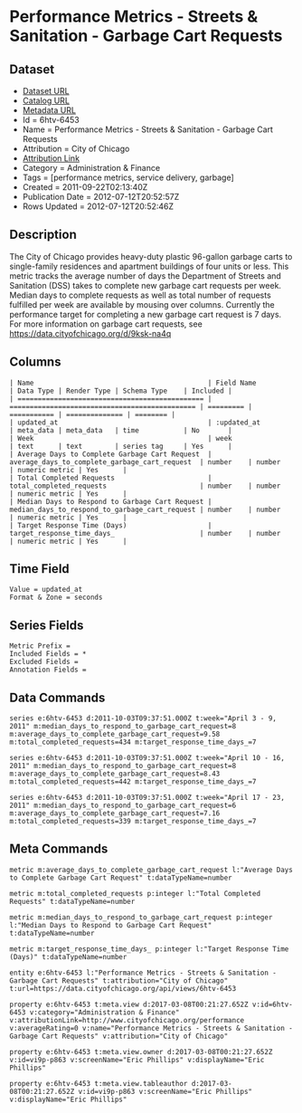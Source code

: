 # Performance Metrics - Streets & Sanitation - Garbage Cart Requests

## Dataset

* [Dataset URL](https://data.cityofchicago.org/api/views/6htv-6453/rows.json?max_rows=100)
* [Catalog URL](https://catalog.data.gov/dataset/performance-metrics-streets-sanitation-garbage-cart-requests-3b6b7)
* [Metadata URL](https://data.cityofchicago.org/api/views/6htv-6453)
* Id = 6htv-6453
* Name = Performance Metrics - Streets & Sanitation - Garbage Cart Requests
* Attribution = City of Chicago
* [Attribution Link](http://www.cityofchicago.org/performance)
* Category = Administration & Finance
* Tags = [performance metrics, service delivery, garbage]
* Created = 2011-09-22T02:13:40Z
* Publication Date = 2012-07-12T20:52:57Z
* Rows Updated = 2012-07-12T20:52:46Z

## Description

The City of Chicago provides heavy-duty plastic 96-gallon garbage carts to single-family residences and apartment buildings of four units or less. This metric tracks the average number of days the Department of Streets and Sanitation (DSS) takes to complete new garbage cart requests per week. Median days to complete requests as well as total number of requests fulfilled per week are available by mousing over columns. Currently the performance target for completing a new garbage cart request is 7 days. For more information on garbage cart requests, see https://data.cityofchicago.org/d/9ksk-na4q

## Columns

```ls
| Name                                           | Field Name                                     | Data Type | Render Type | Schema Type    | Included | 
| ============================================== | ============================================== | ========= | =========== | ============== | ======== | 
| updated_at                                     | :updated_at                                    | meta_data | meta_data   | time           | No       | 
| Week                                           | week                                           | text      | text        | series tag     | Yes      | 
| Average Days to Complete Garbage Cart Request  | average_days_to_complete_garbage_cart_request  | number    | number      | numeric metric | Yes      | 
| Total Completed Requests                       | total_completed_requests                       | number    | number      | numeric metric | Yes      | 
| Median Days to Respond to Garbage Cart Request | median_days_to_respond_to_garbage_cart_request | number    | number      | numeric metric | Yes      | 
| Target Response Time (Days)                    | target_response_time_days_                     | number    | number      | numeric metric | Yes      | 
```

## Time Field

```ls
Value = updated_at
Format & Zone = seconds
```

## Series Fields

```ls
Metric Prefix = 
Included Fields = *
Excluded Fields = 
Annotation Fields = 
```

## Data Commands

```ls
series e:6htv-6453 d:2011-10-03T09:37:51.000Z t:week="April 3 - 9, 2011" m:median_days_to_respond_to_garbage_cart_request=8 m:average_days_to_complete_garbage_cart_request=9.58 m:total_completed_requests=434 m:target_response_time_days_=7

series e:6htv-6453 d:2011-10-03T09:37:51.000Z t:week="April 10 - 16, 2011" m:median_days_to_respond_to_garbage_cart_request=8 m:average_days_to_complete_garbage_cart_request=8.43 m:total_completed_requests=442 m:target_response_time_days_=7

series e:6htv-6453 d:2011-10-03T09:37:51.000Z t:week="April 17 - 23, 2011" m:median_days_to_respond_to_garbage_cart_request=6 m:average_days_to_complete_garbage_cart_request=7.16 m:total_completed_requests=339 m:target_response_time_days_=7
```

## Meta Commands

```ls
metric m:average_days_to_complete_garbage_cart_request l:"Average Days to Complete Garbage Cart Request" t:dataTypeName=number

metric m:total_completed_requests p:integer l:"Total Completed Requests" t:dataTypeName=number

metric m:median_days_to_respond_to_garbage_cart_request p:integer l:"Median Days to Respond to Garbage Cart Request" t:dataTypeName=number

metric m:target_response_time_days_ p:integer l:"Target Response Time (Days)" t:dataTypeName=number

entity e:6htv-6453 l:"Performance Metrics - Streets & Sanitation - Garbage Cart Requests" t:attribution="City of Chicago" t:url=https://data.cityofchicago.org/api/views/6htv-6453

property e:6htv-6453 t:meta.view d:2017-03-08T00:21:27.652Z v:id=6htv-6453 v:category="Administration & Finance" v:attributionLink=http://www.cityofchicago.org/performance v:averageRating=0 v:name="Performance Metrics - Streets & Sanitation - Garbage Cart Requests" v:attribution="City of Chicago"

property e:6htv-6453 t:meta.view.owner d:2017-03-08T00:21:27.652Z v:id=vi9p-p863 v:screenName="Eric Phillips" v:displayName="Eric Phillips"

property e:6htv-6453 t:meta.view.tableauthor d:2017-03-08T00:21:27.652Z v:id=vi9p-p863 v:screenName="Eric Phillips" v:displayName="Eric Phillips"
```